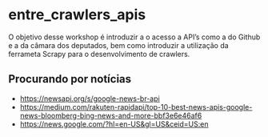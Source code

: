 # entre_crawlers_apis

O objetivo desse workshop é introduzir a o acesso a API’s como a do Github e a da câmara dos deputados, bem como introduzir a utilização da ferrameta Scrapy para o desenvolvimento de crawlers.


## Procurando por notícias
- https://newsapi.org/s/google-news-br-api
- https://medium.com/rakuten-rapidapi/top-10-best-news-apis-google-news-bloomberg-bing-news-and-more-bbf3e6e46af6
- https://news.google.com/?hl=en-US&gl=US&ceid=US:en
